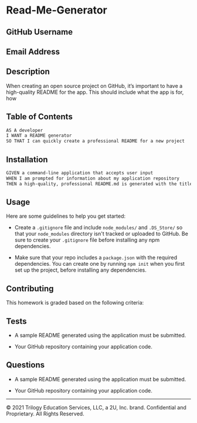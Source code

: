 # Read-Me-Generator

## GitHub Username 

## Email Address 


## Description

When creating an open source project on GitHub, it’s important to have a high-quality README for the app. This should include what the app is for, how 


## Table of Contents

```md
AS A developer
I WANT a README generator
SO THAT I can quickly create a professional README for a new project
```

## Installation

```md
GIVEN a command-line application that accepts user input
WHEN I am prompted for information about my application repository
THEN a high-quality, professional README.md is generated with the title of my project and sections entitled Description, Table of Contents, Installation, Usage, License, Contributing, Tests, and Questions

```

## Usage

Here are some guidelines to help you get started:

* Create a `.gitignore` file and include `node_modules/` and `.DS_Store/` so that your `node_modules` directory isn't tracked or uploaded to GitHub. Be sure to create your `.gitignore` file before installing any npm dependencies.

* Make sure that your repo includes a `package.json` with the required dependencies. You can create one by running `npm init` when you first set up the project, before installing any dependencies.


## Contributing

This homework is graded based on the following criteria: 


## Tests

* A sample README generated using the application must be submitted.

* Your GitHub repository containing your application code.


## Questions

* A sample README generated using the application must be submitted.

* Your GitHub repository containing your application code.
---

© 2021 Trilogy Education Services, LLC, a 2U, Inc. brand. Confidential and Proprietary. All Rights Reserved.
